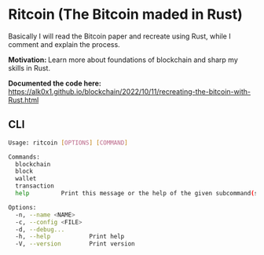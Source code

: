# Ritcoin (The Bitcoin maded in Rust)

Basically I will read the Bitcoin paper and recreate using Rust, while I comment and explain the process.

<b>Motivation: </b> Learn more about foundations of blockchain and sharp my skills in Rust.

**Documented the code here:** https://alk0x1.github.io/blockchain/2022/10/11/recreating-the-bitcoin-with-Rust.html


## CLI
```bash
Usage: ritcoin [OPTIONS] [COMMAND]

Commands:
  blockchain
  block
  wallet
  transaction
  help         Print this message or the help of the given subcommand(s)

Options:
  -n, --name <NAME>
  -c, --config <FILE>
  -d, --debug...
  -h, --help           Print help
  -V, --version        Print version

```